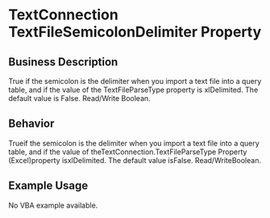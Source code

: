 # TextConnection TextFileSemicolonDelimiter Property

## Business Description
True if the semicolon is the delimiter when you import a text file into a query table, and if the value of the TextFileParseType property is xlDelimited. The default value is False. Read/Write Boolean.

## Behavior
Trueif the semicolon is the delimiter when you import a text file into a query table, and if the value of theTextConnection.TextFileParseType Property (Excel)property isxlDelimited. The default value isFalse. Read/WriteBoolean.

## Example Usage
No VBA example available.
